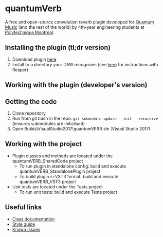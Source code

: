 # quantumVerb

A free and open-source convolution reverb plugin developed for [Quantum Music](http://www.quantum-music.ca/) (and the rest of the world) by
4th-year engineering students at [Polytechnique Montréal](http://www.polymtl.ca/en).

## Installing the plugin (tl;dr version)

1. Download plugin [here](https://github.com/QVbDev/quantumVerb/releases)
2. Install to a directory your DAW recognises (see [here](https://github.com/QVbDev/quantumVerb/wiki/Plugin-installation-guide-for-Reaper) for instructions with Reaper)


## Working with the plugin (developer's version)

## Getting the code

1. Clone repository
2. Run from git bash in the repo: `git submodule update --init --recursive` (ensures submodules are initialised)
3. Open Builds\VisualStudio2017\quantumVERB.sln (Visual Studio 2017)

## Working with the project

* Plugin classes and methods are located under the quantumVERB_SharedCode project
  * To run plugin in standalone config: build and execute quantumVERB_StandalonePlugin project
  * To build plugin in VST3 format: build and execute quantumVERB_VST3 project
* Unit tests are located under the Tests project
  * To run unit tests: build and execute Tests project


## Useful links

* [Class documentation](https://qvbdev.github.io/quantumVerb/)
* [Style guide](StyleGuide.md)
* [Known issues](https://github.com/QVbDev/quantumVerb/wiki/Known-bugs-&-limitations)
